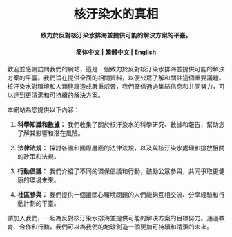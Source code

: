 <h1 align="center">
    核汙染水的真相
</h1>
<h4 align="center">
    致力於反對核汙染水排海並提供可能的解決方案的平臺。
</h4>
<h4 align="center">
    <a href="README.md">简体中文</a> |
     繁體中文 |
    <a href="README_EN.md"> English</a>
</h4>

歡迎並感謝訪問我們的網站，這是一個致力於反對核汙染水排海並提供可能的解決方案的平臺。我們旨在提供全面的相關資料，以便公眾了解和關註這個重要議題。核汙染水對環境和人類健康造成嚴重威脅，我們堅信通過集結信息和共同努力，可以達到更清潔和可持續的解決方案。

本網站為您提供以下內容：

1. **科學知識和數據：** 我們收集了關於核汙染水的科學研究、數據和報告，幫助您了解其影響和潛在風險。

2. **法律法規：** 探討各國和國際層面的法律法規，以及與核汙染水處理和排放相關的政策和法規。

3. **行動倡議：** 我們介紹了不同的環保倡議和行動，鼓勵公眾參與，共同爭取更健康的環境未來。

4. **社區參與：** 我們提供一個讓關心環境問題的人們能夠互相交流、分享經驗和行動計劃的平臺。

請加入我們，一起為反對核汙染水排海並提供可能的解決方案的目標努力。通過教育、合作和行動，我們可以為我們的地球創造一個更加可持續和清潔的未來。

